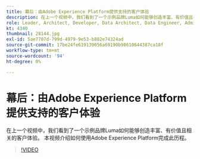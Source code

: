 ```yaml
---
title: 幕后：由Adobe Experience Platform提供支持的客户体验
description: 在上一个视频中，我们看到了一个示例品牌Luma如何能够创造丰富、有价值且相关的客户体验。 本视频介绍如何使用Adobe Experience Platform完成此历程。
role: Leader, Architect, Developer, Data Architect, Data Engineer, Admin, User
kt: 4340
thumbnail: 28144.jpg
exl-id: 5ae7707d-799d-4979-9e53-b882e74324ad
source-git-commit: 17be24fe619139056a69190b98610644387ca18f
workflow-type: tm+mt
source-wordcount: '94'
ht-degree: 0%

---
```


# 幕后：由Adobe Experience Platform提供支持的客户体验

在上一个视频中，我们看到了一个示例品牌Luma如何能够创造丰富、有价值且相关的客户体验。 本视频介绍如何使用Adobe Experience Platform完成此历程。

>[!VIDEO](https://video.tv.adobe.com/v/28144?quality=12&learn=on)

